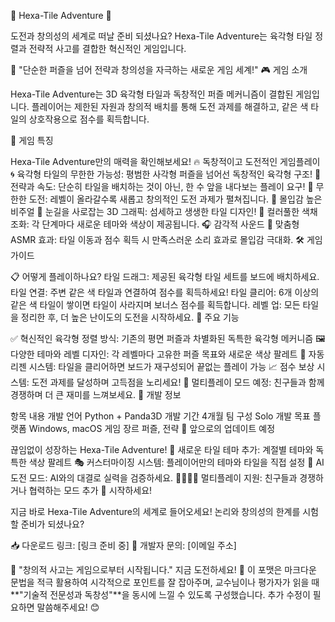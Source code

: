 🌟 Hexa-Tile Adventure 🌟

도전과 창의성의 세계로 떠날 준비 되셨나요?
Hexa-Tile Adventure는 육각형 타일 정렬과 전략적 사고를 결합한 혁신적인 게임입니다.

🧩 "단순한 퍼즐을 넘어 전략과 창의성을 자극하는 새로운 게임 세계!"
🎮 게임 소개

Hexa-Tile Adventure는 3D 육각형 타일과 독창적인 퍼즐 메커니즘이 결합된 게임입니다.
플레이어는 제한된 자원과 창의적 배치를 통해 도전 과제를 해결하고,
같은 색 타일의 상호작용으로 점수를 획득합니다.

🧡 게임 특징

Hexa-Tile Adventure만의 매력을 확인해보세요!
🔥 독창적이고 도전적인 게임플레이
🌀 육각형 타일의 무한한 가능성: 평범한 사각형 퍼즐을 넘어선 독창적인 육각형 구조!
🚀 전략과 속도: 단순히 타일을 배치하는 것이 아닌, 한 수 앞을 내다보는 플레이 요구!
🎯 무한한 도전: 레벨이 올라갈수록 새롭고 창의적인 도전 과제가 펼쳐집니다.
🎨 몰입감 높은 비주얼
💎 눈길을 사로잡는 3D 그래픽: 섬세하고 생생한 타일 디자인!
🌈 컬러풀한 색채 조화: 각 단계마다 새로운 테마와 색상이 제공됩니다.
🎧 감각적 사운드
🎵 맞춤형 ASMR 효과: 타일 이동과 점수 획득 시 만족스러운 소리 효과로 몰입감 극대화.
🛠️ 게임 가이드

📋 어떻게 플레이하나요?
타일 드래그: 제공된 육각형 타일 세트를 보드에 배치하세요.
타일 연결: 주변 같은 색 타일과 연결하여 점수를 획득하세요!
타일 클리어: 6개 이상의 같은 색 타일이 쌓이면 타일이 사라지며 보너스 점수를 획득합니다.
레벨 업: 모든 타일을 정리한 후, 더 높은 난이도의 도전을 시작하세요.
🌟 주요 기능

✅ 혁신적인 육각형 정렬 방식: 기존의 평면 퍼즐과 차별화된 독특한 육각형 메커니즘
🖼️ 다양한 테마와 레벨 디자인: 각 레벨마다 고유한 퍼즐 목표와 새로운 색상 팔레트
🔄 자동 리젠 시스템: 타일을 클리어하면 보드가 재구성되어 끝없는 플레이 가능
📈 점수 보상 시스템: 도전 과제를 달성하며 고득점을 노리세요!
👥 멀티플레이 모드 예정: 친구들과 함께 경쟁하며 더 큰 재미를 느껴보세요.
📂 개발 정보

항목	내용
개발 언어	Python + Panda3D
개발 기간	4개월
팀 구성	Solo 개발
목표 플랫폼	Windows, macOS
게임 장르	퍼즐, 전략
🚀 앞으로의 업데이트 예정

끊임없이 성장하는 Hexa-Tile Adventure!
🌌 새로운 타일 테마 추가: 계절별 테마와 독특한 색상 팔레트
🎭 커스터마이징 시스템: 플레이어만의 테마와 타일을 직접 설정
👾 AI 도전 모드: AI와의 대결로 실력을 검증하세요.
👨‍👩‍👧‍👦 멀티플레이 지원: 친구들과 경쟁하거나 협력하는 모드 추가
🎉 시작하세요!

지금 바로 Hexa-Tile Adventure의 세계로 들어오세요!
논리와 창의성의 한계를 시험할 준비가 되셨나요?

📥 다운로드 링크: [링크 준비 중]
💬 개발자 문의: [이메일 주소]

🧠 "창의적 사고는 게임으로부터 시작됩니다."
지금 도전하세요! 🌟
이 포맷은 마크다운 문법을 적극 활용하여 시각적으로 포인트를 잘 잡아주며, 교수님이나 평가자가 읽을 때 **"기술적 전문성과 독창성"**을 동시에 느낄 수 있도록 구성했습니다. 추가 수정이 필요하면 말씀해주세요! 😊